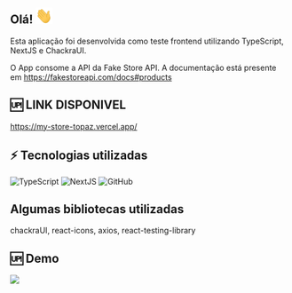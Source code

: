 ## Olá! <img src="https://raw.githubusercontent.com/victoralmeidadev/victoralmeidadev/master/wave.gif" width="30px">

Esta aplicação foi desenvolvida como teste frontend utilizando TypeScript, NextJS e ChackraUI.

O App consome a API da Fake Store API. A documentação está presente em https://fakestoreapi.com/docs#products

## 🆙 LINK DISPONIVEL

https://my-store-topaz.vercel.app/

## ⚡ Tecnologias utilizadas

![TypeScript](https://img.shields.io/badge/-TypeScript-black?style=flat-square&logo=typescript)
![NextJS](https://img.shields.io/badge/-NextJS-black?style=flat-square&logo=nextjs)
![GitHub](https://img.shields.io/badge/-GitHub-black?style=flat-square&logo=github)


## Algumas bibliotecas utilizadas

chackraUI,
react-icons,
axios,
react-testing-library

## 🆙 Demo

<img src="https://user-images.githubusercontent.com/30902898/158092259-9c2d3e76-198d-44fb-b1f4-2289d8a7bba5.gif" width="1050px">


